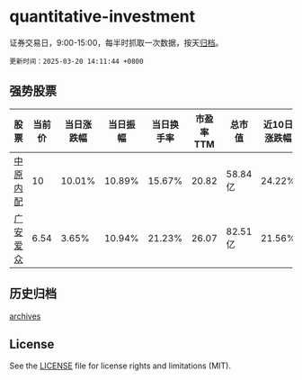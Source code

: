 # quantitative-investment

证券交易日，9:00-15:00，每半时抓取一次数据，按天[归档](archives)。

`更新时间：2025-03-20 14:11:44 +0800`

## 强势股票

|股票|当前价|当日涨跌幅|当日振幅|当日换手率|市盈率TTM|总市值|近10日涨跌幅|
|----|----|----|----|----|----|----|----|
|[中原内配](https://xueqiu.com/S/SZ002448)|10|10.01%|10.89%|15.67%|20.82|58.84亿|24.22%|
|[广安爱众](https://xueqiu.com/S/SH600979)|6.54|3.65%|10.94%|21.23%|26.07|82.51亿|21.56%|

## 历史归档

[archives](archives)

## License

See the [LICENSE](LICENSE) file for license rights and limitations (MIT).
